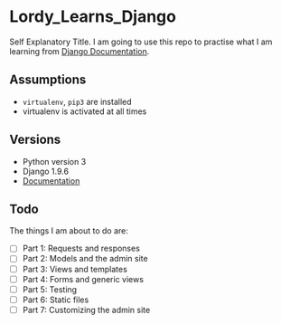 # Lordy_Learns_Django
Self Explanatory Title. I am going to use this repo to practise what I am learning from [Django Documentation](https://docs.djangoproject.com/en/1.9/).

## Assumptions

- `virtualenv`, `pip3` are installed
- virtualenv is activated at all times


## Versions

- Python version 3
- Django 1.9.6
- [Documentation](https://docs.djangoproject.com/en/1.9/)

## Todo
The things I am about to do are:

- [ ] Part 1: Requests and responses
- [ ] Part 2: Models and the admin site
- [ ] Part 3: Views and templates
- [ ] Part 4: Forms and generic views
- [ ] Part 5: Testing
- [ ] Part 6: Static files
- [ ] Part 7: Customizing the admin site
